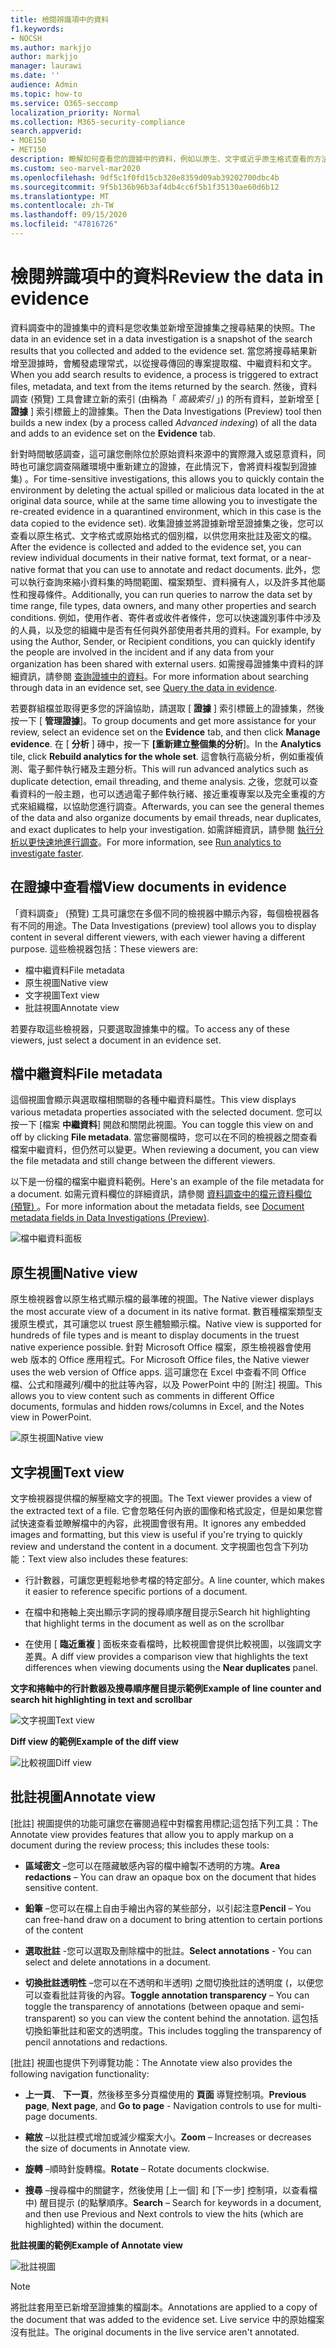 ```yaml
---
title: 檢閱辨識項中的資料
f1.keywords:
- NOCSH
ms.author: markjjo
author: markjjo
manager: laurawi
ms.date: ''
audience: Admin
ms.topic: how-to
ms.service: O365-seccomp
localization_priority: Normal
ms.collection: M365-security-compliance
search.appverid:
- MOE150
- MET150
description: 瞭解如何查看您的證據中的資料，例如以原生、文字或近乎原生格式查看的方法。
ms.custom: seo-marvel-mar2020
ms.openlocfilehash: 9df5c1f0fd15cb320e8359d09ab39202700dbc4b
ms.sourcegitcommit: 9f5b136b96b3af4db4cc6f5b1f35130ae60d6b12
ms.translationtype: MT
ms.contentlocale: zh-TW
ms.lasthandoff: 09/15/2020
ms.locfileid: "47816726"
---
```

# <a name="review-the-data-in-evidence"></a><span data-ttu-id="14683-103">檢閱辨識項中的資料</span><span class="sxs-lookup"><span data-stu-id="14683-103">Review the data in evidence</span></span>

<span data-ttu-id="14683-104">資料調查中的證據集中的資料是您收集並新增至證據集之搜尋結果的快照。</span><span class="sxs-lookup"><span data-stu-id="14683-104">The data in an evidence set in a data investigation is a snapshot of the search results that you collected and added to the evidence set.</span></span> <span data-ttu-id="14683-105">當您將搜尋結果新增至證據時，會觸發處理常式，以從搜尋傳回的專案提取檔、中繼資料和文字。</span><span class="sxs-lookup"><span data-stu-id="14683-105">When you add search results to evidence, a process is triggered to extract files, metadata, and text from the items returned by the search.</span></span> <span data-ttu-id="14683-106">然後，資料調查 (預覽) 工具會建立新的索引 (由稱為「 *高級索引* 」) 的所有資料，並新增至 [ **證據** ] 索引標籤上的證據集。</span><span class="sxs-lookup"><span data-stu-id="14683-106">Then the Data Investigations (Preview) tool then builds a new index (by a process called *Advanced indexing*) of all the data and adds to an evidence set on the **Evidence** tab.</span></span> 

<span data-ttu-id="14683-107">針對時間敏感調查，這可讓您刪除位於原始資料來源中的實際濺入或惡意資料，同時也可讓您調查隔離環境中重新建立的證據，在此情況下，會將資料複製到證據集) 。</span><span class="sxs-lookup"><span data-stu-id="14683-107">For time-sensitive investigations, this allows you to quickly contain the environment by deleting the actual spilled or malicious data located in the at original data source, while at the same time allowing you to investigate the re-created evidence in a quarantined environment, which in this case is the data copied to the evidence set).</span></span> <span data-ttu-id="14683-108">收集證據並將證據新增至證據集之後，您可以查看以原生格式、文字格式或原始格式的個別檔，以供您用來批註及密文的檔。</span><span class="sxs-lookup"><span data-stu-id="14683-108">After the evidence is collected and added to the evidence set, you can review individual documents in their native format, text format, or a near-native format that you can use to annotate and redact documents.</span></span> <span data-ttu-id="14683-109">此外，您可以執行查詢來縮小資料集的時間範圍、檔案類型、資料擁有人，以及許多其他屬性和搜尋條件。</span><span class="sxs-lookup"><span data-stu-id="14683-109">Additionally, you can run queries to narrow the data set by time range, file types, data owners, and many other properties and search conditions.</span></span> <span data-ttu-id="14683-110">例如，使用作者、寄件者或收件者條件，您可以快速識別事件中涉及的人員，以及您的組織中是否有任何與外部使用者共用的資料。</span><span class="sxs-lookup"><span data-stu-id="14683-110">For example, by using the Author, Sender, or Recipient conditions, you can quickly identify the people are involved in the incident and if any data from your organization has been shared with external users.</span></span> <span data-ttu-id="14683-111">如需搜尋證據集中資料的詳細資訊，請參閱 [查詢證據中的資料](evidence-query.md)。</span><span class="sxs-lookup"><span data-stu-id="14683-111">For more information about searching through data in an evidence set, see [Query the data in evidence](evidence-query.md).</span></span>

<span data-ttu-id="14683-112">若要群組檔並取得更多您的評論協助，請選取 [ **證據** ] 索引標籤上的證據集，然後按一下 [ **管理證據**]。</span><span class="sxs-lookup"><span data-stu-id="14683-112">To group documents and get more assistance for your review, select an evidence set on the **Evidence** tab, and then click **Manage evidence**.</span></span> <span data-ttu-id="14683-113">在 [ **分析** ] 磚中，按一下 **[重新建立整個集的分析**]。</span><span class="sxs-lookup"><span data-stu-id="14683-113">In the **Analytics** tile, click **Rebuild analytics for the whole set**.</span></span> <span data-ttu-id="14683-114">這會執行高級分析，例如重複偵測、電子郵件執行緒及主題分析。</span><span class="sxs-lookup"><span data-stu-id="14683-114">This will run advanced analytics such as duplicate detection, email threading, and theme analysis.</span></span> <span data-ttu-id="14683-115">之後，您就可以查看資料的一般主題，也可以透過電子郵件執行緒、接近重複專案以及完全重複的方式來組織檔，以協助您進行調查。</span><span class="sxs-lookup"><span data-stu-id="14683-115">Afterwards, you can see the general themes of the data and also organize documents by email threads, near duplicates, and exact duplicates to help your investigation.</span></span> <span data-ttu-id="14683-116">如需詳細資訊，請參閱 [執行分析以更快速地進行調查](run-analytics-to-investigate-faster.md)。</span><span class="sxs-lookup"><span data-stu-id="14683-116">For more information, see [Run analytics to investigate faster](run-analytics-to-investigate-faster.md).</span></span>

## <a name="view-documents-in-evidence"></a><span data-ttu-id="14683-117">在證據中查看檔</span><span class="sxs-lookup"><span data-stu-id="14683-117">View documents in evidence</span></span>

<span data-ttu-id="14683-118">「資料調查」 (預覽) 工具可讓您在多個不同的檢視器中顯示內容，每個檢視器各有不同的用途。</span><span class="sxs-lookup"><span data-stu-id="14683-118">The Data Investigations (preview) tool allows you to display content in several different viewers, with each viewer having a different purpose.</span></span> <span data-ttu-id="14683-119">這些檢視器包括：</span><span class="sxs-lookup"><span data-stu-id="14683-119">These viewers are:</span></span>

- <span data-ttu-id="14683-120">檔中繼資料</span><span class="sxs-lookup"><span data-stu-id="14683-120">File metadata</span></span>
- <span data-ttu-id="14683-121">原生視圖</span><span class="sxs-lookup"><span data-stu-id="14683-121">Native view</span></span>
- <span data-ttu-id="14683-122">文字視圖</span><span class="sxs-lookup"><span data-stu-id="14683-122">Text view</span></span>
- <span data-ttu-id="14683-123">批註視圖</span><span class="sxs-lookup"><span data-stu-id="14683-123">Annotate view</span></span>

<span data-ttu-id="14683-124">若要存取這些檢視器，只要選取證據集中的檔。</span><span class="sxs-lookup"><span data-stu-id="14683-124">To access any of these viewers, just select a document in an evidence set.</span></span>

## <a name="file-metadata"></a><span data-ttu-id="14683-125">檔中繼資料</span><span class="sxs-lookup"><span data-stu-id="14683-125">File metadata</span></span>

<span data-ttu-id="14683-126">這個視圖會顯示與選取檔相關聯的各種中繼資料屬性。</span><span class="sxs-lookup"><span data-stu-id="14683-126">This view displays various metadata properties associated with the selected document.</span></span> <span data-ttu-id="14683-127">您可以按一下 [檔案 **中繼資料**] 開啟和關閉此視圖。</span><span class="sxs-lookup"><span data-stu-id="14683-127">You can toggle this view on and off by clicking **File metadata**.</span></span> <span data-ttu-id="14683-128">當您審閱檔時，您可以在不同的檢視器之間查看檔案中繼資料，但仍然可以變更。</span><span class="sxs-lookup"><span data-stu-id="14683-128">When reviewing a document, you can view the file metadata and still change between the different viewers.</span></span>

<span data-ttu-id="14683-129">以下是一份檔的檔案中繼資料範例。</span><span class="sxs-lookup"><span data-stu-id="14683-129">Here's an example of the file metadata for a document.</span></span> <span data-ttu-id="14683-130">如需元資料欄位的詳細資訊，請參閱 [資料調查中的檔元資料欄位 (預覽) ](document-metadata-fields.md)。</span><span class="sxs-lookup"><span data-stu-id="14683-130">For more information about the metadata fields, see [Document metadata fields in Data Investigations (Preview)](document-metadata-fields.md).</span></span>

![檔中繼資料面板](../media/Reviewimage2.png)

## <a name="native-view"></a><span data-ttu-id="14683-132">原生視圖</span><span class="sxs-lookup"><span data-stu-id="14683-132">Native view</span></span>

<span data-ttu-id="14683-133">原生檢視器會以原生格式顯示檔的最準確的視圖。</span><span class="sxs-lookup"><span data-stu-id="14683-133">The Native viewer displays the most accurate view of a document in its native format.</span></span> <span data-ttu-id="14683-134">數百種檔案類型支援原生模式，其可讓您以 truest 原生體驗顯示檔。</span><span class="sxs-lookup"><span data-stu-id="14683-134">Native view is supported for hundreds of file types and is meant to display documents in the truest native experience possible.</span></span> <span data-ttu-id="14683-135">針對 Microsoft Office 檔案，原生檢視器會使用 web 版本的 Office 應用程式。</span><span class="sxs-lookup"><span data-stu-id="14683-135">For Microsoft Office files, the Native viewer uses the web version of Office apps.</span></span> <span data-ttu-id="14683-136">這可讓您在 Excel 中查看不同 Office 檔、公式和隱藏列/欄中的批註等內容，以及 PowerPoint 中的 [附注] 視圖。</span><span class="sxs-lookup"><span data-stu-id="14683-136">This allows you to view content such as comments in different Office documents, formulas and hidden rows/columns in Excel, and the Notes view in PowerPoint.</span></span>

![<span data-ttu-id="14683-137">原生視圖</span><span class="sxs-lookup"><span data-stu-id="14683-137">Native view</span></span>
](../media/Reviewimage3.png)

## <a name="text-view"></a><span data-ttu-id="14683-138">文字視圖</span><span class="sxs-lookup"><span data-stu-id="14683-138">Text view</span></span>

<span data-ttu-id="14683-139">文字檢視器提供檔的解壓縮文字的視圖。</span><span class="sxs-lookup"><span data-stu-id="14683-139">The Text viewer provides a view of the extracted text of a file.</span></span> <span data-ttu-id="14683-140">它會忽略任何內嵌的圖像和格式設定，但是如果您嘗試快速查看並瞭解檔中的內容，此視圖會很有用。</span><span class="sxs-lookup"><span data-stu-id="14683-140">It ignores any embedded images and formatting, but this view is useful if you're trying to quickly review and understand the content in a document.</span></span> <span data-ttu-id="14683-141">文字視圖也包含下列功能：</span><span class="sxs-lookup"><span data-stu-id="14683-141">Text view also includes these features:</span></span>

  - <span data-ttu-id="14683-142">行計數器，可讓您更輕鬆地參考檔的特定部分。</span><span class="sxs-lookup"><span data-stu-id="14683-142">A line counter, which makes it easier to reference specific portions of a document.</span></span>

  - <span data-ttu-id="14683-143">在檔中和捲軸上突出顯示字詞的搜尋順序醒目提示</span><span class="sxs-lookup"><span data-stu-id="14683-143">Search hit highlighting that highlight terms in the document as well as on the scrollbar</span></span>

  - <span data-ttu-id="14683-144">在使用 [ **臨近重複** ] 面板來查看檔時，比較視圖會提供比較視圖，以強調文字差異。</span><span class="sxs-lookup"><span data-stu-id="14683-144">A diff view provides a comparison view that highlights the text differences when viewing documents using the **Near duplicates** panel.</span></span>

<span data-ttu-id="14683-145">**文字和捲軸中的行計數器及搜尋順序醒目提示範例**</span><span class="sxs-lookup"><span data-stu-id="14683-145">**Example of line counter and search hit highlighting in text and scrollbar**</span></span>

![<span data-ttu-id="14683-146">文字視圖</span><span class="sxs-lookup"><span data-stu-id="14683-146">Text view</span></span>
](../media/Reviewimage4.png)

<span data-ttu-id="14683-147">**Diff view 的範例**</span><span class="sxs-lookup"><span data-stu-id="14683-147">**Example of the diff view**</span></span>

![<span data-ttu-id="14683-148">比較視圖</span><span class="sxs-lookup"><span data-stu-id="14683-148">Diff view</span></span>
](../media/Reviewimage5.png)

## <a name="annotate-view"></a><span data-ttu-id="14683-149">批註視圖</span><span class="sxs-lookup"><span data-stu-id="14683-149">Annotate view</span></span>

<span data-ttu-id="14683-150">[批註] 視圖提供的功能可讓您在審閱過程中對檔套用標記;這包括下列工具：</span><span class="sxs-lookup"><span data-stu-id="14683-150">The Annotate view provides features that allow you to apply markup on a document during the review process; this  includes these tools:</span></span>

  - <span data-ttu-id="14683-151">**區域密文** –您可以在隱藏敏感內容的檔中繪製不透明的方塊。</span><span class="sxs-lookup"><span data-stu-id="14683-151">**Area redactions** – You can draw an opaque box on the document that hides sensitive content.</span></span>

  - <span data-ttu-id="14683-152">**鉛筆** –您可以在檔上自由手繪出內容的某些部分，以引起注意</span><span class="sxs-lookup"><span data-stu-id="14683-152">**Pencil** – You can free-hand draw on a document to bring attention to certain portions of the content</span></span>

  - <span data-ttu-id="14683-153">**選取批註** -您可以選取及刪除檔中的批註。</span><span class="sxs-lookup"><span data-stu-id="14683-153">**Select annotations** - You can select and delete annotations in a document.</span></span>

  - <span data-ttu-id="14683-154">**切換批註透明性** –您可以在不透明和半透明) 之間切換批註的透明度 (，以便您可以查看批註背後的內容。</span><span class="sxs-lookup"><span data-stu-id="14683-154">**Toggle annotation transparency** – You can toggle the transparency of annotations (between opaque and semi-transparent) so you can view the content behind the annotation.</span></span> <span data-ttu-id="14683-155">這包括切換鉛筆批註和密文的透明度。</span><span class="sxs-lookup"><span data-stu-id="14683-155">This includes toggling the transparency of pencil annotations and redactions.</span></span>

<span data-ttu-id="14683-156">[批註] 視圖也提供下列導覽功能：</span><span class="sxs-lookup"><span data-stu-id="14683-156">The Annotate view also provides the following navigation functionality:</span></span>

  - <span data-ttu-id="14683-157">**上一頁**、 **下一頁**，然後移至多分頁檔使用的 **頁面** 導覽控制項。</span><span class="sxs-lookup"><span data-stu-id="14683-157">**Previous page**, **Next page**, and **Go to page** - Navigation controls to use for multi-page documents.</span></span>

  - <span data-ttu-id="14683-158">**縮放** –以批註模式增加或減少檔案大小。</span><span class="sxs-lookup"><span data-stu-id="14683-158">**Zoom** – Increases or decreases the size of documents in Annotate view.</span></span>

  - <span data-ttu-id="14683-159">**旋轉** –順時針旋轉檔。</span><span class="sxs-lookup"><span data-stu-id="14683-159">**Rotate** – Rotate documents clockwise.</span></span>

  - <span data-ttu-id="14683-160">**搜尋** –搜尋檔中的關鍵字，然後使用 [上一個] 和 [下一步] 控制項，以查看檔中) 醒目提示 (的點擊順序。</span><span class="sxs-lookup"><span data-stu-id="14683-160">**Search** – Search for keywords in a document, and then use Previous and Next controls to view the hits (which are highlighted) within the document.</span></span>

<span data-ttu-id="14683-161">**批註視圖的範例**</span><span class="sxs-lookup"><span data-stu-id="14683-161">**Example of Annotate view**</span></span>

![批註視圖](../media/Reviewimage1.png)

> [!NOTE]
> <span data-ttu-id="14683-163">將批註套用至已新增至證據集的檔副本。</span><span class="sxs-lookup"><span data-stu-id="14683-163">Annotations are applied to a copy of the document that was added to the evidence set.</span></span> <span data-ttu-id="14683-164">Live service 中的原始檔案沒有批註。</span><span class="sxs-lookup"><span data-stu-id="14683-164">The original documents in the live service aren't annotated.</span></span>
